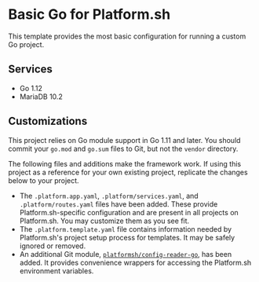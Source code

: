 # Basic Go for Platform.sh

This template provides the most basic configuration for running a custom Go project.

## Services

* Go 1.12
* MariaDB 10.2

## Customizations

This project relies on Go module support in Go 1.11 and later.  You should commit your `go.mod` and `go.sum` files to Git, but not the `vendor` directory.

The following files and additions make the framework work.  If using this project as a reference for your own existing project, replicate the changes below to your project.

* The `.platform.app.yaml`, `.platform/services.yaml`, and `.platform/routes.yaml` files have been added.  These provide Platform.sh-specific configuration and are present in all projects on Platform.sh.  You may customize them as you see fit.
* The `.platform.template.yaml` file contains information needed by Platform.sh's project setup process for templates.  It may be safely ignored or removed.
* An additional Git module, [`platformsh/config-reader-go`](https://github.com/platformsh/config-reader-go), has been added.  It provides convenience wrappers for accessing the Platform.sh environment variables.
